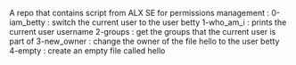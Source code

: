 A repo that contains script from ALX SE for permissions management : 
0-iam_betty : switch the current user to the user betty
1-who_am_i : prints the current user username
2-groups : get the groups that the current user is part of
3-new_owner : change the owner of the file hello to the user betty
4-empty : create an empty file called hello
